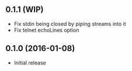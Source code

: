 ## 0.1.1 (WIP)

* Fix stdin being closed by piping streams into it
* Fix telnet echoLines option

## 0.1.0 (2016-01-08)

* Initial release